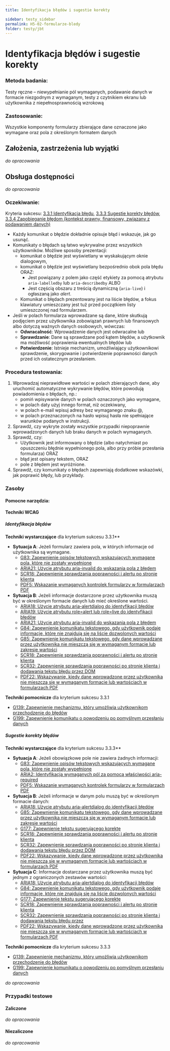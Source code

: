 ```yaml
---
title: Identyfikacja błędów i sugestie korekty

sidebar: testy_sidebar
permalink: H5-02-formularze-bledy
folder: testy/jbt
---
```



# Identyfikacja błędów i sugestie korekty

### Metoda badania:
Testy ręczne – niewypełnianie pól wymaganych, podawanie danych w formacie niezgodnym z wymaganym, testy z czytnikiem ekranu lub użytkownika z niepełnosprawnością wzrokową  

### Zastosowanie:
Wszystkie komponenty formularzy zbierające dane oznaczone jako wymagane oraz pola z  określonym formatem danych

## Założenia, zastrzeżenia lub wyjątki
_do opracowania_

## Obsługa dostępności
_do opracowania_

### Oczekiwanie:
Kryteria sukcesu: [3.3.1 Identyfikacja błędu](https://wcag.lepszyweb.pl/#error-identification), [3.3.3 Sugestie korekty błędów](https://wcag.lepszyweb.pl/#error-suggestion), [3.3.4 Zapobieganie błędom (kontekst prawny, finansowy, związany z podawaniem danych)](https://wcag.lepszyweb.pl/#error-prevention-legal-financial-data)
-	Każdy komunikat o błędzie dokładnie opisuje błąd i wskazuje, jak go usunąć.
-	Komunikaty o błędach są łatwo wykrywalne przez wszystkich użytkowników. Możliwe sposoby prezentacji:
    - komunikat o błędzie jest wyświetlany w wyskakującym oknie dialogowym,
    - komunikat o błędzie jest wyświetlany bezpośrednio obok pola błędu ORAZ:
      - Jest powiązany z polem jako część etykiety za pomocą atrybutu `aria-labelledby` lub `aria-describedby` ALBO
      - Jest częścią obszaru z treścią dynamiczną (`aria-live`) i ogłaszaną jako *alert*.
    - Komunikat o błędach prezentowany jest na liście błędów, a fokus klawiatury umieszczany jest tuż przed początkiem listy umieszczonej nad formularzem.
-	Jeśli w polach formularza wprowadzane są dane, które skutkują podjęciem przez użytkownika zobowiązań prawnych lub finansowych albo dotyczą ważnych danych osobowych, wówczas:
    - **Odwracalność**: Wprowadzenie danych jest odwracalne lub
    - **Sprawdzanie**: Dane są sprawdzane pod kątem błędów, a użytkownik ma możliwość poprawienia ewentualnych błędów lub
    - **Potwierdzenie**: Istnieje mechanizm, umożliwiający użytkownikowi sprawdzenie, skorygowanie i potwierdzenie poprawności danych przed ich ostatecznym przesłaniem.

### Procedura testowania:
1.	Wprowadzaj nieprawidłowe wartości w polach zbierających dane, aby uruchomić automatyczne wykrywanie błędów, które powodują powiadomienia o błędach, np.:
    - pomiń wpisywanie danych w polach oznaczonych jako wymagane,
    - w polach daty użyj innego format, niż oczekiwany,
    - w polach e-mail wpisuj adresy bez wymaganego znaku @,
    - w polach przeznaczonych na hasło wpisuj hasła nie spełniające warunków podanych w instrukcji.
2.	Sprawdź, czy wykryte zostały wszystkie przypadki niepoprawnie wprowadzonych danych lub braku danych w polach wymaganych.
3.	Sprawdź, czy:
    - Użytkownik jest informowany o błędzie (albo natychmiast po opuszczeniu błędnie wypełnionego pola, albo przy próbie przesłania formularza) ORAZ
    - błąd jest opisany tekstem, ORAZ
    - pole z błędem jest wyróżnione.
4.	Sprawdź, czy komunikaty o błędach zapewniają dodatkowe wskazówki, jak poprawić błędy, lub przykłady.   

### Zasoby

#### Pomocne narzędzia:

#### Techniki WCAG

##### Identyfikacja błędów

**Techniki wystarczające** dla kryterium sukcesu 3.3.1**

- **Sytuacja A**: Jeżeli formularz zawiera pola, w których informacje od użytkownika są wymagane.
  - [G83: Zapewnienie opisów tekstowych wskazujących wymagane pola, które nie zostały wypełnione](https://www.w3.org/WAI/WCAG22/Techniques/general/)
  - [ARIA21: Użycie atrybutu aria-invalid do wskazania pola z błędem](https://www.w3.org/WAI/WCAG22/Techniques/aria/ARIA21)
  - [SCR18: Zapewnienie sprawdzania poprawności i alertu po stronie klienta](https://www.w3.org/WAI/WCAG22/Techniques/client-side-script/SCR18)
  - [PDF5: Wskazanie wymaganych kontrolek formularzy w formularzach PDF](https://www.w3.org/WAI/WCAG22/Techniques/pdf/PDF5)
- **Sytuacja B**: Jeżeli informacje dostarczone przez użytkownika muszą być w określonym formacie danych lub mieć określone wartości.
  - [ARIA18: Użycie atrybutu aria-alertdialog do identyfikacji błędów](https://www.w3.org/WAI/WCAG22/Techniques/aria/ARIA18)
  - [ARIA19: Użycie atrybutu role=alert lub role=live do identyfikacji błędów](https://www.w3.org/WAI/WCAG22/Techniques/aria/ARIA19)
  - [ARIA21: Użycie atrybutu aria-invalid do wskazania pola z błędem](https://www.w3.org/WAI/WCAG22/Techniques/aria/ARIA21)
  - [G84: Zapewnienie komunikatu tekstowego, gdy użytkownik podaje informacje, które nie znajdują się na liście dozwolonych wartości](https://www.w3.org/WAI/WCAG22/Techniques/general/G84)
  - [G85: Zapewnienie komunikatu tekstowego, gdy dane wprowadzane przez użytkownika nie mieszczą się w wymaganym formacie lub zakresie wartości](https://www.w3.org/WAI/WCAG22/Techniques/general/G85)
  - [SCR18: Zapewnienie sprawdzania poprawności i alertu po stronie klienta](https://www.w3.org/WAI/WCAG22/Techniques/client-side-script/SCR18)
  - [SCR32: Zapewnienie sprawdzania poprawności po stronie klienta i dodawania tekstu błędu przez DOM](https://www.w3.org/WAI/WCAG22/Techniques/client-side-script/SCR32)
  - [PDF22: Wskazywanie, kiedy dane wprowadzone przez użytkownika nie mieszczą się w wymaganym formacie lub wartościach w formularzach PDF](https://www.w3.org/WAI/WCAG22/Techniques/pdf/PDF22)

**Techniki pomocnicze** dla kryterium sukcesu 3.3.1
- [G139: Zapewnienie mechanizmu, który umożliwia użytkownikom przechodzenie do błędów](https://www.w3.org/WAI/WCAG22/Techniques/general/G139)
- [G199: Zapewnienie komunikatu o powodzeniu po pomyślnym przesłaniu danych](https://www.w3.org/WAI/WCAG22/Techniques/general/G199)

##### Sugestie korekty błędów

**Techniki wystarczające** dla kryterium sukcesu 3.3.3**

- **Sytuacja A**: Jeżeli obowiązkowe pole nie zawiera żadnych informacji:
  - [G83: Zapewnienie opisów tekstowych wskazujących wymagane pola, które nie zostały wypełnione](https://www.w3.org/WAI/WCAG22/Techniques/general/G83)
  - [ARIA2: Identyfikacja wymaganych pól za pomocą właściwości aria-required](https://www.w3.org/WAI/WCAG22/Techniques/aria/ARIA2)
  - [PDF5: Wskazanie wymaganych kontrolek formularzy w formularzach PDF](https://www.w3.org/WAI/WCAG22/Techniques/pdf/PDF5)
- **Sytuacja B**: Jeżeli informacje w danym polu muszą być w określonym formacie danych:
  - [ARIA18: Użycie atrybutu aria-alertdialog do identyfikacji błędów](https://www.w3.org/WAI/WCAG22/Techniques/aria/ARIA18)
  - [G85: Zapewnienie komunikatu tekstowego, gdy dane wprowadzane przez użytkownika nie mieszczą się w wymaganym formacie lub zakresie wartości](https://www.w3.org/WAI/WCAG22/Techniques/general/G85)
  - [G177: Zapewnienie tekstu sugerującego korektę](https://www.w3.org/WAI/WCAG22/Techniques/general/G177)
  - [SCR18: Zapewnienie sprawdzania poprawności i alertu po stronie klienta](https://www.w3.org/WAI/WCAG22/Techniques/client-side-script/SCR18)
  - [SCR32: Zapewnienie sprawdzania poprawności po stronie klienta i dodawania tekstu błędu przez DOM](https://www.w3.org/WAI/WCAG22/Techniques/client-side-script/SCR32)
  - [PDF22: Wskazywanie, kiedy dane wprowadzone przez użytkownika nie mieszczą się w wymaganym formacie lub wartościach w formularzach PDF](https://www.w3.org/WAI/WCAG22/Techniques/pdf/PDF22)
- **Sytuacja C**: Informacje dostarczane przez użytkownika muszą być jednym z ograniczonych zestawów wartości:
  - [ARIA18: Użycie atrybutu aria-alertdialog do identyfikacji błędów](https://www.w3.org/WAI/WCAG22/Techniques/aria/ARIA18)
  - [G84: Zapewnienie komunikatu tekstowego, gdy użytkownik podaje informacje, które nie znajdują się na liście dozwolonych wartości](https://www.w3.org/WAI/WCAG22/Techniques/general/G84)
  - [G177: Zapewnienie tekstu sugerującego korektę](https://www.w3.org/WAI/WCAG22/Techniques/general/G177)
  - [SCR18: Zapewnienie sprawdzania poprawności i alertu po stronie klienta](https://www.w3.org/WAI/WCAG22/Techniques/client-side-script/SCR18)
  - [SCR32: Zapewnienie sprawdzania poprawności po stronie klienta i dodawania tekstu błędu przez](https://www.w3.org/WAI/WCAG22/Techniques/client-side-script/SCR32)
  - [PDF22: Wskazywanie, kiedy dane wprowadzone przez użytkownika nie mieszczą się w wymaganym formacie lub wartościach w formularzach PDF](https://www.w3.org/WAI/WCAG22/Techniques/pdf/PDF22)
  
**Techniki pomocnicze** dla kryterium sukcesu 3.3.3

- [G139: Zapewnienie mechanizmu, który umożliwia użytkownikom przechodzenie do błędów](https://www.w3.org/WAI/WCAG22/Techniques/general/G139)
- [G199: Zapewnienie komunikatu o powodzeniu po pomyślnym przesłaniu danych](https://www.w3.org/WAI/WCAG22/Techniques/general/G199)











_do opracowania_

### Przypadki testowe

#### Zaliczone
_do opracowania_

#### Niezaliczone
_do opracowania_
